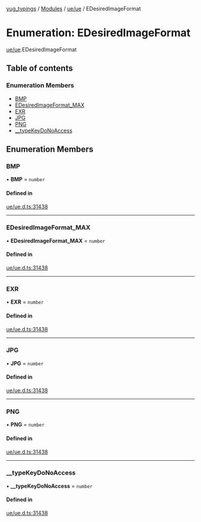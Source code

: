 [yug_typings](../README.md) / [Modules](../modules.md) / [ue/ue](../modules/ue_ue.md) / EDesiredImageFormat

# Enumeration: EDesiredImageFormat

[ue/ue](../modules/ue_ue.md).EDesiredImageFormat

## Table of contents

### Enumeration Members

- [BMP](ue_ue.EDesiredImageFormat.md#bmp)
- [EDesiredImageFormat\_MAX](ue_ue.EDesiredImageFormat.md#edesiredimageformat_max)
- [EXR](ue_ue.EDesiredImageFormat.md#exr)
- [JPG](ue_ue.EDesiredImageFormat.md#jpg)
- [PNG](ue_ue.EDesiredImageFormat.md#png)
- [\_\_typeKeyDoNoAccess](ue_ue.EDesiredImageFormat.md#__typekeydonoaccess)

## Enumeration Members

### BMP

• **BMP** = `number`

#### Defined in

[ue/ue.d.ts:31438](https://github.com/YugMetaverse/yug_typings/blob/25cad34/ue/ue.d.ts#L31438)

___

### EDesiredImageFormat\_MAX

• **EDesiredImageFormat\_MAX** = `number`

#### Defined in

[ue/ue.d.ts:31438](https://github.com/YugMetaverse/yug_typings/blob/25cad34/ue/ue.d.ts#L31438)

___

### EXR

• **EXR** = `number`

#### Defined in

[ue/ue.d.ts:31438](https://github.com/YugMetaverse/yug_typings/blob/25cad34/ue/ue.d.ts#L31438)

___

### JPG

• **JPG** = `number`

#### Defined in

[ue/ue.d.ts:31438](https://github.com/YugMetaverse/yug_typings/blob/25cad34/ue/ue.d.ts#L31438)

___

### PNG

• **PNG** = `number`

#### Defined in

[ue/ue.d.ts:31438](https://github.com/YugMetaverse/yug_typings/blob/25cad34/ue/ue.d.ts#L31438)

___

### \_\_typeKeyDoNoAccess

• **\_\_typeKeyDoNoAccess** = `number`

#### Defined in

[ue/ue.d.ts:31438](https://github.com/YugMetaverse/yug_typings/blob/25cad34/ue/ue.d.ts#L31438)
